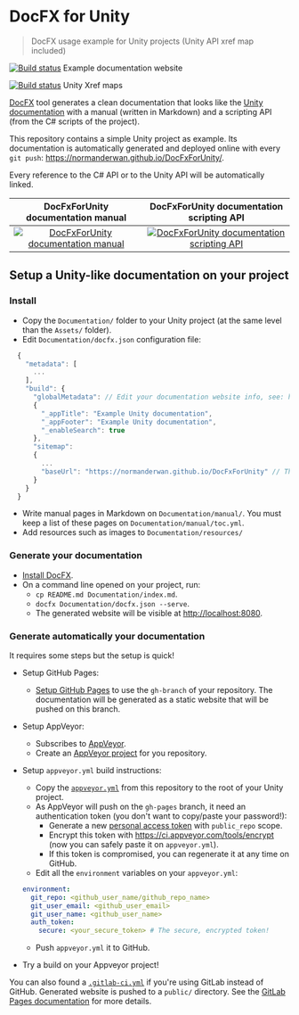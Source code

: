 # DocFX for Unity

> DocFX usage example for Unity projects (Unity API xref map included)

[![Build status](https://ci.appveyor.com/api/projects/status/00mejohk0tfxqy7x/branch/master?svg=true)](https://ci.appveyor.com/project/NormandErwan/docfxforunity/branch/master) Example documentation website

[![Build status](https://ci.appveyor.com/api/projects/status/00mejohk0tfxqy7x/branch/UnityXrefMaps?svg=true)](https://ci.appveyor.com/project/NormandErwan/docfxforunity/branch/UnityXrefMaps) Unity Xref maps

[DocFX](https://dotnet.github.io/docfx/) tool generates a clean documentation that looks like the
[Unity documentation](https://docs.unity3d.com/Manual/index.html) with a manual (written in Markdown) and a scripting
API (from the C# scripts of the project).

This repository contains a simple Unity project as example. Its documentation is automatically generated and deployed
online with every `git push`: <https://normanderwan.github.io/DocFxForUnity/>.

Every reference to the C# API or to the Unity API will be automatically linked.

| DocFxForUnity documentation manual | DocFxForUnity documentation scripting API |
|:----------------------------------:|:-----------------------------------------:|
| [![DocFxForUnity documentation manual](https://normanderwan.github.io/DocFxForUnity/resources/ExampleManual.png)](https://normanderwan.github.io/DocFxForUnity/manual/coniunctis.html) | [![DocFxForUnity documentation scripting API](https://normanderwan.github.io/DocFxForUnity/resources/ExampleScriptingApi.png)](https://normanderwan.github.io/DocFxForUnity/api/DocFxForUnity.Player.html) |

## Setup a Unity-like documentation on your project

### Install

- Copy the `Documentation/` folder to your Unity project (at the same level than the `Assets/` folder).
- Edit `Documentation/docfx.json` configuration file:

```javascript
  {
    "metadata": [
      ...
    ],
    "build": {
      "globalMetadata": // Edit your documentation website info, see: https://dotnet.github.io/docfx/tutorial/docfx.exe_user_manual.html#322-reserved-metadata
      {
        "_appTitle": "Example Unity documentation",
        "_appFooter": "Example Unity documentation",
        "_enableSearch": true
      },
      "sitemap":
      {
        ...
        "baseUrl": "https://normanderwan.github.io/DocFxForUnity" // The URL of your documentation website
      }
    }
  }
```
- Write manual pages in Markdown on `Documentation/manual/`. You must keep a list of these pages on `Documentation/manual/toc.yml`.
- Add resources such as images to `Documentation/resources/`

### Generate your documentation

- [Install DocFX](https://dotnet.github.io/docfx/tutorial/docfx_getting_started.html#2-use-docfx-as-a-command-line-tool).
- On a command line opened on your project, run:
  - `cp README.md Documentation/index.md`.
  - `docfx Documentation/docfx.json --serve`.
  - The generated website will be visible at <http://localhost:8080>.

### Generate automatically your documentation

It requires some steps but the setup is quick!

- Setup GitHub Pages:
  - [Setup GitHub Pages](https://help.github.com/en/articles/configuring-a-publishing-source-for-github-pages) to use the `gh-branch` of your repository. The documentation will be generated as a static website that will be pushed on this branch.
- Setup AppVeyor:
  - Subscribes to [AppVeyor](https://www.appveyor.com/).
  - Create an [AppVeyor project](https://ci.appveyor.com/projects/new) for you repository.
- Setup `appveyor.yml` build instructions:
  - Copy the [`appveyor.yml`](https://github.com/NormandErwan/DocFxForUnity/blob/master/appveyor.yml) from this repository to the root of your Unity project.
  - As AppVeyor will push on the `gh-pages` branch, it need an authentication token (you don't want to copy/paste your password!):
    - Generate a new [personal access token](https://github.com/settings/tokens) with `public_repo` scope.
    - Encrypt this token with <https://ci.appveyor.com/tools/encrypt> (now you can safely paste it on `appveyor.yml`).
    - If this token is compromised, you can regenerate it at any time on GitHub.
  - Edit all the `environment` variables on your `appveyor.yml`:

  ```yaml
  environment:
    git_repo: <github_user_name/github_repo_name>
    git_user_email: <github_user_email>
    git_user_name: <github_user_name>
    auth_token:
      secure: <your_secure_token> # The secure, encrypted token!
  ```

  - Push `appveyor.yml` it to GitHub.
- Try a build on your Appveyor project!

You can also found a [`.gitlab-ci.yml`](https://github.com/NormandErwan/DocFxForUnity/blob/master/.gitlab-ci.yml)
if you're using GitLab instead of GitHub. Generated website is pushed to a `public/` directory. See the
[GitLab Pages documentation](https://docs.gitlab.com/ee/user/project/pages/getting_started_part_four.html) for more
details.
